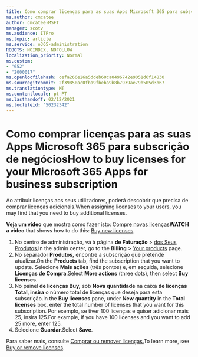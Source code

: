 ```yaml
---
title: Como comprar licenças para as suas Apps Microsoft 365 para subscrição de negócios
ms.author: cmcatee
author: cmcatee-MSFT
manager: scotv
ms.audience: ITPro
ms.topic: article
ms.service: o365-administration
ROBOTS: NOINDEX, NOFOLLOW
localization_priority: Normal
ms.custom:
- "652"
- "2000017"
ms.openlocfilehash: cefa266e26a5ddeb60ca0496742e9051d6f14830
ms.sourcegitcommit: 2f39850ac0fba9fbeba9b8b7939ae79b505d3b67
ms.translationtype: MT
ms.contentlocale: pt-PT
ms.lasthandoff: 02/12/2021
ms.locfileid: "50232342"
---
```

# <a name="how-to-buy-licenses-for-your-microsoft-365-apps-for-business-subscription"></a><span data-ttu-id="e8177-102">Como comprar licenças para as suas Apps Microsoft 365 para subscrição de negócios</span><span class="sxs-lookup"><span data-stu-id="e8177-102">How to buy licenses for your Microsoft 365 Apps for business subscription</span></span>

<span data-ttu-id="e8177-103">Ao atribuir licenças aos seus utilizadores, poderá descobrir que precisa de comprar licenças adicionais.</span><span class="sxs-lookup"><span data-stu-id="e8177-103">When assigning licenses to your users, you may find that you need to buy additional licenses.</span></span>

<span data-ttu-id="e8177-104">**Veja um vídeo** que mostra como fazer isto: [Compre novas licenças](https://go.microsoft.com/fwlink/p/?linkid=2154857)</span><span class="sxs-lookup"><span data-stu-id="e8177-104">**WATCH a video** that shows how to do this: [Buy new licenses](https://go.microsoft.com/fwlink/p/?linkid=2154857)</span></span>
  
1. <span data-ttu-id="e8177-105">No centro de administração, vá à página **de Faturação**  >  [dos Seus Produtos.](https://go.microsoft.com/fwlink/p/?linkid=842054)</span><span class="sxs-lookup"><span data-stu-id="e8177-105">In the admin center, go to the **Billing** > [Your products](https://go.microsoft.com/fwlink/p/?linkid=842054) page.</span></span>
2. <span data-ttu-id="e8177-106">No separador **Produtos,** encontre a subscrição que pretende atualizar.</span><span class="sxs-lookup"><span data-stu-id="e8177-106">On the **Products** tab, find the subscription that you want to update.</span></span> <span data-ttu-id="e8177-107">Selecione **Mais ações** (três pontos) e, em seguida, selecione **Licenças de Compra**.</span><span class="sxs-lookup"><span data-stu-id="e8177-107">Select **More actions** (three dots), then select **Buy licenses**.</span></span>
3. <span data-ttu-id="e8177-108">No painel **de licenças Buy,** sob **Nova quantidade** na caixa **de licenças Total, insira** o número total de licenças que deseja para esta subscrição.</span><span class="sxs-lookup"><span data-stu-id="e8177-108">In the **Buy licenses** pane, under **New quantity** in the **Total licenses** box, enter the total number of licenses that you want for this subscription.</span></span> <span data-ttu-id="e8177-109">Por exemplo, se tiver 100 licenças e quiser adicionar mais 25, insira 125.</span><span class="sxs-lookup"><span data-stu-id="e8177-109">For example, if you have 100 licenses and you want to add 25 more, enter 125.</span></span>
4. <span data-ttu-id="e8177-110">Selecione **Guardar**.</span><span class="sxs-lookup"><span data-stu-id="e8177-110">Select **Save**.</span></span>

<span data-ttu-id="e8177-111">Para saber mais, consulte [Comprar ou remover licenças.](https://docs.microsoft.com/microsoft-365/commerce/licenses/buy-licenses)</span><span class="sxs-lookup"><span data-stu-id="e8177-111">To learn more, see [Buy or remove licenses](https://docs.microsoft.com/microsoft-365/commerce/licenses/buy-licenses).</span></span>
